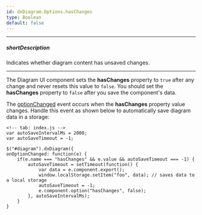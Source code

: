 ```yaml
---
id: dxDiagram.Options.hasChanges
type: Boolean
default: false
---
```

---
##### shortDescription
Indicates whether diagram content has unsaved changes.

---
The Diagram UI component sets the **hasChanges** property to `true` after any change and never resets this value to `false`. You should set the **hasChanges** property to `false` after you save the component's data.

The [optionChanged](/api-reference/10%20UI%20Components/DOMComponent/4%20Events/optionChanged.md '/Documentation/ApiReference/UI_Components/dxDiagram/Events/#optionChanged') event occurs when the **hasChanges** property value changes. Handle this event as shown below to automatically save diagram data in a storage:

    <!-- tab: index.js -->
    var autoSaveIntervalMs = 2000;
    var autoSaveTimeout = -1;

    $("#diagram").dxDiagram({
    onOptionChanged: function(e) {
        if(e.name === "hasChanges" && e.value && autoSaveTimeout === -1) {
            autoSaveTimeout = setTimeout(function() {
                var data = e.component.export();
                window.localStorage.setItem("foo", data); // saves data to a local storage
                autoSaveTimeout = -1;
                e.component.option("hasChanges", false);
            }, autoSaveIntervalMs);
        }
    }
